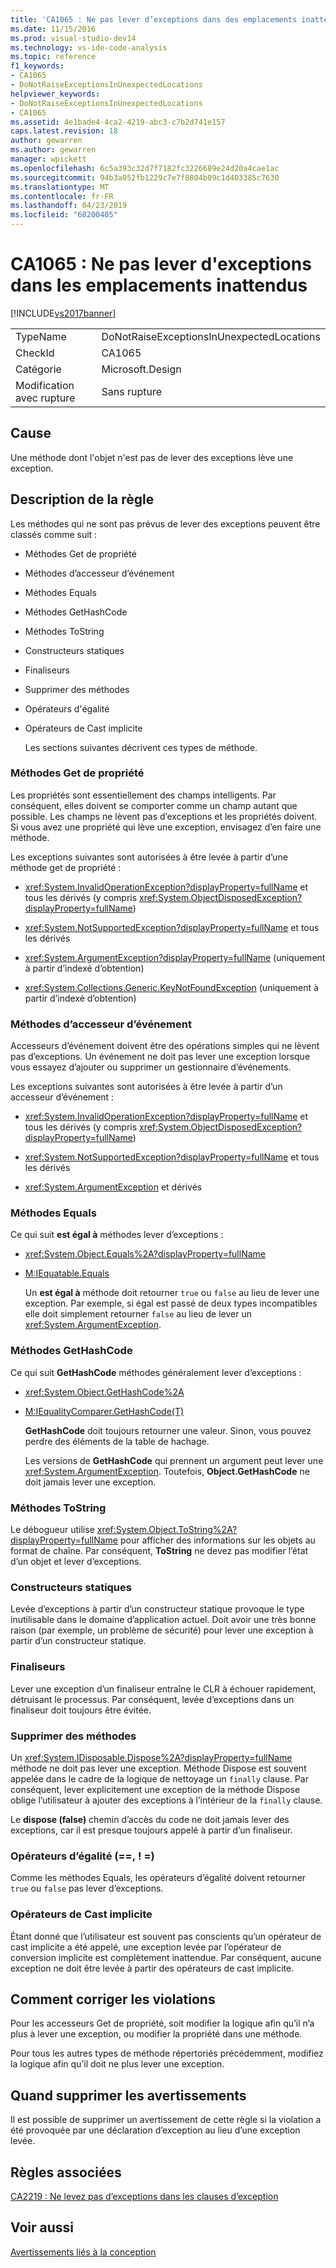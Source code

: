 ```yaml
---
title: 'CA1065 : Ne pas lever d’exceptions dans des emplacements inattendus | Microsoft Docs'
ms.date: 11/15/2016
ms.prod: visual-studio-dev14
ms.technology: vs-ide-code-analysis
ms.topic: reference
f1_keywords:
- CA1065
- DoNotRaiseExceptionsInUnexpectedLocations
helpviewer_keywords:
- DoNotRaiseExceptionsInUnexpectedLocations
- CA1065
ms.assetid: 4e1bade4-4ca2-4219-abc3-c7b2d741e157
caps.latest.revision: 18
author: gewarren
ms.author: gewarren
manager: wpickett
ms.openlocfilehash: 6c5a393c32d7f7182fc3226689e24d20a4cae1ac
ms.sourcegitcommit: 94b3a052fb1229c7e7f8804b09c1d403385c7630
ms.translationtype: MT
ms.contentlocale: fr-FR
ms.lasthandoff: 04/23/2019
ms.locfileid: "68200405"
---
```

# <a name="ca1065-do-not-raise-exceptions-in-unexpected-locations"></a>CA1065 : Ne pas lever d'exceptions dans les emplacements inattendus
[!INCLUDE[vs2017banner](../includes/vs2017banner.md)]

|||
|-|-|
|TypeName|DoNotRaiseExceptionsInUnexpectedLocations|
|CheckId|CA1065|
|Catégorie|Microsoft.Design|
|Modification avec rupture|Sans rupture|

## <a name="cause"></a>Cause
 Une méthode dont l'objet n'est pas de lever des exceptions lève une exception.

## <a name="rule-description"></a>Description de la règle
 Les méthodes qui ne sont pas prévus de lever des exceptions peuvent être classés comme suit :

- Méthodes Get de propriété

- Méthodes d’accesseur d’événement

- Méthodes Equals

- Méthodes GetHashCode

- Méthodes ToString

- Constructeurs statiques

- Finaliseurs

- Supprimer des méthodes

- Opérateurs d'égalité

- Opérateurs de Cast implicite

  Les sections suivantes décrivent ces types de méthode.

### <a name="property-get-methods"></a>Méthodes Get de propriété
 Les propriétés sont essentiellement des champs intelligents. Par conséquent, elles doivent se comporter comme un champ autant que possible. Les champs ne lèvent pas d’exceptions et les propriétés doivent. Si vous avez une propriété qui lève une exception, envisagez d’en faire une méthode.

 Les exceptions suivantes sont autorisées à être levée à partir d’une méthode get de propriété :

- <xref:System.InvalidOperationException?displayProperty=fullName> et tous les dérivés (y compris <xref:System.ObjectDisposedException?displayProperty=fullName>)

- <xref:System.NotSupportedException?displayProperty=fullName> et tous les dérivés

- <xref:System.ArgumentException?displayProperty=fullName> (uniquement à partir d’indexé d’obtention)

- <xref:System.Collections.Generic.KeyNotFoundException> (uniquement à partir d’indexé d’obtention)

### <a name="event-accessor-methods"></a>Méthodes d’accesseur d’événement
 Accesseurs d’événement doivent être des opérations simples qui ne lèvent pas d’exceptions. Un événement ne doit pas lever une exception lorsque vous essayez d’ajouter ou supprimer un gestionnaire d’événements.

 Les exceptions suivantes sont autorisées à être levée à partir d’un accesseur d’événement :

- <xref:System.InvalidOperationException?displayProperty=fullName> et tous les dérivés (y compris <xref:System.ObjectDisposedException?displayProperty=fullName>)

- <xref:System.NotSupportedException?displayProperty=fullName> et tous les dérivés

- <xref:System.ArgumentException> et dérivés

### <a name="equals-methods"></a>Méthodes Equals
 Ce qui suit **est égal à** méthodes lever d’exceptions :

- <xref:System.Object.Equals%2A?displayProperty=fullName>

- [M:IEquatable.Equals](http://go.microsoft.com/fwlink/?LinkId=113472)

  Un **est égal à** méthode doit retourner `true` ou `false` au lieu de lever une exception. Par exemple, si égal est passé de deux types incompatibles elle doit simplement retourner `false` au lieu de lever un <xref:System.ArgumentException>.

### <a name="gethashcode-methods"></a>Méthodes GetHashCode
 Ce qui suit **GetHashCode** méthodes généralement lever d’exceptions :

- <xref:System.Object.GetHashCode%2A>

- [M:IEqualityComparer.GetHashCode(T)](http://go.microsoft.com/fwlink/?LinkId=113477)

  **GetHashCode** doit toujours retourner une valeur. Sinon, vous pouvez perdre des éléments de la table de hachage.

  Les versions de **GetHashCode** qui prennent un argument peut lever une <xref:System.ArgumentException>. Toutefois, **Object.GetHashCode** ne doit jamais lever une exception.

### <a name="tostring-methods"></a>Méthodes ToString
 Le débogueur utilise <xref:System.Object.ToString%2A?displayProperty=fullName> pour afficher des informations sur les objets au format de chaîne. Par conséquent, **ToString** ne devez pas modifier l’état d’un objet et lever d’exceptions.

### <a name="static-constructors"></a>Constructeurs statiques
 Levée d’exceptions à partir d’un constructeur statique provoque le type inutilisable dans le domaine d’application actuel. Doit avoir une très bonne raison (par exemple, un problème de sécurité) pour lever une exception à partir d’un constructeur statique.

### <a name="finalizers"></a>Finaliseurs
 Lever une exception d’un finaliseur entraîne le CLR à échouer rapidement, détruisant le processus. Par conséquent, levée d’exceptions dans un finaliseur doit toujours être évitée.

### <a name="dispose-methods"></a>Supprimer des méthodes
 Un <xref:System.IDisposable.Dispose%2A?displayProperty=fullName> méthode ne doit pas lever une exception. Méthode Dispose est souvent appelée dans le cadre de la logique de nettoyage un `finally` clause. Par conséquent, lever explicitement une exception de la méthode Dispose oblige l’utilisateur à ajouter des exceptions à l’intérieur de la `finally` clause.

 Le **dispose (false)** chemin d’accès du code ne doit jamais lever des exceptions, car il est presque toujours appelé à partir d’un finaliseur.

### <a name="equality-operators--"></a>Opérateurs d’égalité (==, ! =)
 Comme les méthodes Equals, les opérateurs d’égalité doivent retourner `true` ou `false` pas lever d’exceptions.

### <a name="implicit-cast-operators"></a>Opérateurs de Cast implicite
 Étant donné que l’utilisateur est souvent pas conscients qu’un opérateur de cast implicite a été appelé, une exception levée par l’opérateur de conversion implicite est complètement inattendue. Par conséquent, aucune exception ne doit être levée à partir des opérateurs de cast implicite.

## <a name="how-to-fix-violations"></a>Comment corriger les violations
 Pour les accesseurs Get de propriété, soit modifier la logique afin qu’il n’a plus à lever une exception, ou modifier la propriété dans une méthode.

 Pour tous les autres types de méthode répertoriés précédemment, modifiez la logique afin qu’il doit ne plus lever une exception.

## <a name="when-to-suppress-warnings"></a>Quand supprimer les avertissements
 Il est possible de supprimer un avertissement de cette règle si la violation a été provoquée par une déclaration d’exception au lieu d’une exception levée.

## <a name="related-rules"></a>Règles associées
 [CA2219 : Ne levez pas d’exceptions dans les clauses d’exception](../code-quality/ca2219-do-not-raise-exceptions-in-exception-clauses.md)

## <a name="see-also"></a>Voir aussi
 [Avertissements liés à la conception](../code-quality/design-warnings.md)

